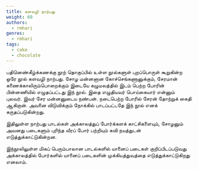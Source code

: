 ```yaml
---
title: களவழி நாற்பது
weight: 60
authors:
  - rmhari
genres:
  - rmhari 
tags:
  - cake
  - chocolate
---
```


பதினெண்கீழ்க்கணக்கு நூற் தொகுப்பில் உள்ள நூல்களுள் புறப்பொருள் கூறுகின்ற ஒரே நூல் களவழி நாற்பது. சோழ மன்னனான கோச்செங்கணானுக்கும், சேரமான் கணைக்காலிரும்பொறைக்கும் இடையே கழுமலத்தில் இடம் பெற்ற போரின் பின்னணியில் எழுதப்பட்டது இந் நூல். இதை எழுதியவர் பொய்கையார் என்னும் புலவர். இவர் சேர மன்னனுடைய நண்பன். நடைபெற்ற போரில் சேரன் தோற்றுக் கைதி ஆகிறான். அவனை விடுவிக்கும் நோக்கில் பாடப்பட்டதே இந் நூல் எனக் கருதப்படுகின்றது.

இதிலுள்ள நாற்பது பாடல்கள் அக்காலத்துப் போர்க்களக் காட்சிகளையும், சோழனும் அவனது படைகளும் புரிந்த வீரப் போர் பற்றியும் கவி நயத்துடன் எடுத்துக்காட்டுகின்றன.

இந்நூலிலுள்ள மிகப் பெரும்பாலான பாடல்களில் யானைப் படைகள் குறிப்பிடப்படுவது அக்காலத்தில் போர்களில் யானைப் படைகளின் முக்கியத்துவத்தை எடுத்துக்காட்டுகிறது எனலாம்.